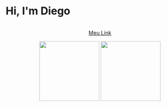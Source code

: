 <h1 align="left">Hi, I'm Diego</h1>
<div align="center">
  <img src="" />
  <a href="https://github.com/DiegoPablo2021"><p>Meu Link</p></a>
  <img height="160em" src="https://github-readme-stats.vercel.app/api?username=DiegoPablo2021&show_icons=true&theme=tokyonight&include_all_commits=true&count_private=true"/>
  <img height="160em" src="https://github-readme-stats.vercel.app/api/top-langs/?username=DiegoPablo2021&layout=compact&langs_count=7&theme=tokyonight"/>
</div>

 
 ##
 <br>
